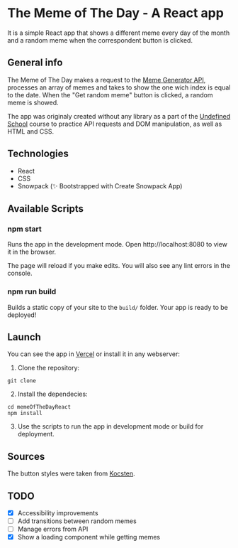 # The Meme of The Day - A React app

It is a simple React app that shows a different meme every day of the month and a random meme when the correspondent button is clicked.

## General info

The Meme of The Day makes a request to the [Meme Generator API](https://api.imgflip.com/), processes an array of memes and takes to show the one wich index is equal to the date. When the "Get random meme" button is clicked, a random meme is showed.

The app was originaly created without any library as a part of the [Undefined School](https://github.com/undefinedschool/project-3-meme-of-the-day) course to practice API requests and DOM manipulation, as well as HTML and CSS.

## Technologies

- React
- CSS
- Snowpack (✨ Bootstrapped with Create Snowpack App)

## Available Scripts

### npm start

Runs the app in the development mode.
Open http://localhost:8080 to view it in the browser.

The page will reload if you make edits.
You will also see any lint errors in the console.

### npm run build

Builds a static copy of your site to the `build/` folder.
Your app is ready to be deployed!

## Launch

You can see the app in [Vercel](https://meme-of-the-day-react.vercel.app/) or install it in any webserver:

1. Clone the repository:

```
git clone
```

2. Install the dependecies:

```
cd memeOfTheDayReact
npm install
```

3. Use the scripts to run the app in development mode or build for deployment.

## Sources

The button styles were taken from [Kocsten](https://codepen.io/kocsten).

## TODO

- [x] Accessibility improvements
- [ ] Add transitions between random memes
- [ ] Manage errors from API
- [x] Show a loading component while getting memes
